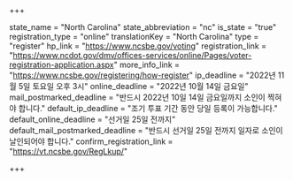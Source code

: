 +++

state_name = "North Carolina"
state_abbreviation = "nc"
is_state = "true"
registration_type = "online"
translationKey = "North Carolina"
type = "register"
hp_link = "https://www.ncsbe.gov/voting"
registration_link = "https://www.ncdot.gov/dmv/offices-services/online/Pages/voter-registration-application.aspx"
more_info_link = "https://www.ncsbe.gov/registering/how-register"
ip_deadline = "2022년 11월 5일 토요일 오후 3시"
online_deadline = "2022년 10월 14일 금요일"
mail_postmarked_deadline = "반드시 2022년 10일 14일 금요일까지 소인이 찍혀야 합니다."
default_ip_deadline = "조기 투표 기간 동안 당일 등록이 가능합니다."
default_online_deadline = "선거일 25일 전까지"
default_mail_postmarked_deadline = "반드시 선거일 25일 전까지 일자로 소인이 날인되어야 합니다."
confirm_registration_link = "https://vt.ncsbe.gov/RegLkup/"

+++